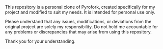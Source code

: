 This repository is a personal clone of Pyrofork, created specifically for my project and modified to suit my needs. It is intended for personal use only. 

Please understand that any issues, modifications, or deviations from the original project are solely my responsibility. Do not hold me accountable for any problems or discrepancies that may arise from using this repository.

Thank you for your understanding.